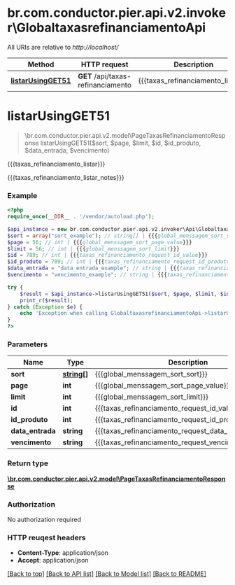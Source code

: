 # br.com.conductor.pier.api.v2.invoker\GlobaltaxasrefinanciamentoApi

All URIs are relative to *http://localhost/*

Method | HTTP request | Description
------------- | ------------- | -------------
[**listarUsingGET51**](GlobaltaxasrefinanciamentoApi.md#listarUsingGET51) | **GET** /api/taxas-refinanciamento | {{{taxas_refinanciamento_listar}}}


# **listarUsingGET51**
> \br.com.conductor.pier.api.v2.model\PageTaxasRefinanciamentoResponse listarUsingGET51($sort, $page, $limit, $id, $id_produto, $data_entrada, $vencimento)

{{{taxas_refinanciamento_listar}}}

{{{taxas_refinanciamento_listar_notes}}}

### Example 
```php
<?php
require_once(__DIR__ . '/vendor/autoload.php');

$api_instance = new br.com.conductor.pier.api.v2.invoker\Api\GlobaltaxasrefinanciamentoApi();
$sort = array("sort_example"); // string[] | {{{global_menssagem_sort_sort}}}
$page = 56; // int | {{{global_menssagem_sort_page_value}}}
$limit = 56; // int | {{{global_menssagem_sort_limit}}}
$id = 789; // int | {{{taxas_refinanciamento_request_id_value}}}
$id_produto = 789; // int | {{{taxas_refinanciamento_request_id_produto_value}}}
$data_entrada = "data_entrada_example"; // string | {{{taxas_refinanciamento_request_data_entrada_value}}}
$vencimento = "vencimento_example"; // string | {{{taxas_refinanciamento_request_vencimento_value}}}

try { 
    $result = $api_instance->listarUsingGET51($sort, $page, $limit, $id, $id_produto, $data_entrada, $vencimento);
    print_r($result);
} catch (Exception $e) {
    echo 'Exception when calling GlobaltaxasrefinanciamentoApi->listarUsingGET51: ', $e->getMessage(), "\n";
}
?>
```

### Parameters

Name | Type | Description  | Notes
------------- | ------------- | ------------- | -------------
 **sort** | [**string[]**](string.md)| {{{global_menssagem_sort_sort}}} | [optional] 
 **page** | **int**| {{{global_menssagem_sort_page_value}}} | [optional] 
 **limit** | **int**| {{{global_menssagem_sort_limit}}} | [optional] 
 **id** | **int**| {{{taxas_refinanciamento_request_id_value}}} | [optional] 
 **id_produto** | **int**| {{{taxas_refinanciamento_request_id_produto_value}}} | [optional] 
 **data_entrada** | **string**| {{{taxas_refinanciamento_request_data_entrada_value}}} | [optional] 
 **vencimento** | **string**| {{{taxas_refinanciamento_request_vencimento_value}}} | [optional] 

### Return type

[**\br.com.conductor.pier.api.v2.model\PageTaxasRefinanciamentoResponse**](PageTaxasRefinanciamentoResponse.md)

### Authorization

No authorization required

### HTTP reuqest headers

 - **Content-Type**: application/json
 - **Accept**: application/json

[[Back to top]](#) [[Back to API list]](../README.md#documentation-for-api-endpoints) [[Back to Model list]](../README.md#documentation-for-models) [[Back to README]](../README.md)

